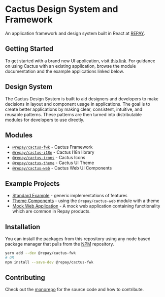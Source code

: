 # Cactus Design System and Framework

An application framework and design system built in React at [REPAY](https://github.com/repaygithub).


## Getting Started
To get started with a brand new UI application, visit [this link](../Getting-Started/README.md).  For guidance on using Cactus with an existing application, browse the module documentation and the example applications linked below.

## Design System

The Cactus Design System is built to aid designers and developers to make decisions in layout and component usage in applications. The goal is to create better applications by making clear, consistent, intuitive, and reusable patterns. These patterns are then turned into distributable modules for developers to use directly.

## Modules

- [`@repay/cactus-fwk`](../modules/cactus-fwk/) - Cactus Framework
- [`@repay/cactus-i18n`](../modules/cactus-i18n/) - Cactus I18n library
- [`@repay/cactus-icons`](../modules/cactus-icons/) - Cactus Icons
- [`@repay/cactus-theme`](../modules/cactus-theme/) - Cactus UI Theme
- [`@repay/cactus-web`](../modules/cactus-web/) - Cactus Web UI Components

## Example Projects

- [Standard Example](../examples/standard/) - generic implementations of features
- [Theme Components](../examples/theme-components) - using the `@repay/cactus-web` module with a theme
- [Mock Web Application](../examples/mock-ebpp/) - A mock web application containing functionality which are common in Repay products.

## Installation

You can install the packages from this repository using any node based package manager that pulls from the [NPM](https://www.npmjs.com/) repository.

```bash
yarn add --dev @repay/cactus-fwk
# OR
npm install --save-dev @repay/cactus-fwk
```

## Contributing

Check out the [monorepo](https://github.com/repaygithub/cactus) for the source code and how to contribute.

